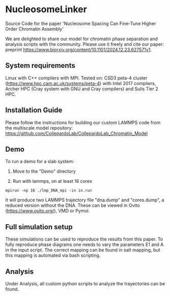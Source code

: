 # NucleosomeLinker
Source Code for the paper 'Nucleosome Spacing Can Fine-Tune Higher Order Chromatin Assembly'

We are delighted to share our model for chromatin phase separation and analysis scripts with the community. Please use it freely and cite our paper: preprint https://www.biorxiv.org/content/10.1101/2024.12.23.627571v1. 

## System requirements
Linux with C++ compilers with MPI. Tested on: CSD3 peta-4 cluster (https://www.hpc.cam.ac.uk/systems/peta-4) with Intel 2017 compliers, Archer HPC (Cray system with GNU and Cray compilers) and Sulis Tier 2 HPC.

## Installation Guide
Please follow the instructions for building our custom LAMMPS code from the multiscale model repository: https://github.com/CollepardoLab/CollepardoLab_Chromatin_Model

## Demo
To run a demo for a slab system:

1. Move to the "Demo" directory

2. Run with lammps, on at least 16 cores

```
mpirun -np 16 ./lmp_DNA_mpi -in in.run
```

It will produce two LAMMPS trajectory file "dna.dump" and "cores.dump", a reduced version without the DNA. These can be viewed in Ovito (https://www.ovito.org/), VMD or Pymol. 

## Full simulation setup

These simulations can be used to reproduce the results from this paper. To fully reproduce phase diagrams one needs to vary the parameters E1 and A in the input script. The correct mapping can be found in salt mapping, but this mapping is automated via bash scripting.


## Analysis

Under Analysis, all custom python scripts to analyze the trayectories can be found. 
